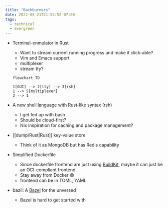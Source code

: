 ```yaml
---
title: "Backburners"
date: 2022-08-21T21:52:52-07:00
tags:
  - technical
  - evergreen
---
```


- Terminal-enmulator in Rust

  - Want to stream current running progress and make it click-able?
  - Vim and Emacs support
  - multiplexer
  - stream tty?

  ```mermaid
  flowchart TD

  1[GUI] --> 2[tty] --> 3[rsh]
  1 --> 5[multiplexer]
  2 --> 1
  ```

- A new shell language with Rust-like syntax (rsh)
  - I get fed up with bash
  - Should be cloud-first?
  - Nix inspiration for caching and package management?
- [[dump/Rust|Rust]] key-value store
  - Think of it as MongoDB but has Redis capability
- Simplified Dockerfile
  - Since dockerfile frontend are just using [BuildKit](https://github.com/moby/buildkit), maybe it can just be an OCI-compliant frontend.
  - Stay away from Docker 😄
  - frontend can be in TOML, YAML
- bazil: A [Bazel](https://bazel.build/) for the unversed
  - Bazel is hard to get started with
